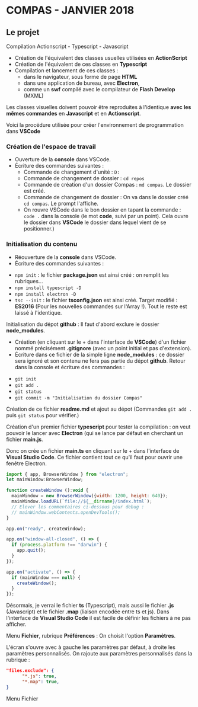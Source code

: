 # COMPAS - JANVIER 2018

## Le projet

Compilation Actionscript - Typescript - Javascript

* Création de l'équivalent des classes usuelles utilisées en **ActionScript**
* Création de l'équivalent de ces classes en **Typescript**
* Compilation et lancement de ces classes : 
    - dans le navigateur, sous forme de page **HTML**
    - dans une application de bureau, avec **Electron**,
    - comme un **swf** compilé avec le compilateur de **Flash Develop** (MXML)  

Les classes visuelles doivent pouvoir être reproduites à l'identique **avec les mêmes commandes**  en **Javascript** et en **Actionscript**.

Voici la procédure utilisée pour créer l'environnement de programmation dans **VSCode** 

### Création de l'espace de travail 

* Ouverture de la **console** dans VSCode. 
* Écriture des commandes suivantes : 
    -   Commande de changement d'unité : `D:`
    -   Commande de changement de dossier : `cd repos`
    -   Commande de création d'un dossier Compas : `md compas`. Le dossier est créé.
    -   Commande de changement de dossier : On va dans le dossier créé `cd compas`. Le prompt l'affiche.
    -   On rouvre VSCode dans le bon dossier en tapant la commande : `code .` dans la console (le mot **code**, suivi par un point). Cela ouvre le dossier dans **VSCode** le dossier dans lequel vient de se positionner.)

### Initialisation du contenu 

* Réouverture de la **console** dans VSCode. 
* Écriture des commandes suivantes : 
- `npm init` : le fichier **package.json** est ainsi créé : on remplit les rubriques... 
- `npm install typescript -D` 
- `npm install electron -D`
- `tsc --init` : le fichier **tsconfig.json** est ainsi créé. Target modifié : **ES2016** (Pour les nouvelles commandes sur l'Array !). Tout le reste est laissé à l'identique.

Initialisation du dépot **github** : Il faut d'abord exclure le dossier **node_modules**.
* Création (en cliquant sur le + dans l'interface de **VSCode**) d'un fichier nommé précisément **.gitignore** (avec un point initial et pas d'extension).
* Écriture dans ce fichier de la simple ligne **node_modules** : ce dossier sera ignoré et son contenu ne fera pas partie du dépot **github**. Retour dans la console et écriture des commandes : 
- `git init`
- `git add .`
- `git status`
- `git commit -m "Initialisation du dossier Compas"`

Création de ce fichier **readme.md** et ajout au dépot (Commandes `git add .` puis `git status` pour vérifier.)

Création d'un premier fichier **typescript** pour tester la compilation : on veut pouvoir le lancer avec **Electron** (qui se lance par défaut en cherchant un fichier **main.js**. 

Donc on crée un fichier **main.ts** en cliquant sur le + dans l'interface de **Visual Studio Code**. Ce fichier contient tout ce qu'il faut pour ouvrir une fenêtre Electron.

```Javascript
import { app, BrowserWindow } from "electron";
let mainWindow:BrowserWindow;

function createWindow ():void {
  mainWindow = new BrowserWindow({width: 1200, height: 640});
  mainWindow.loadURL(`file://${__dirname}/index.html`);
  // Elever les commentaires ci-dessous pour debug :
  // mainWindow.webContents.openDevTools();  
}

app.on("ready", createWindow);

app.on("window-all-closed", () => {
  if (process.platform !== "darwin") {
    app.quit();
  }
});

app.on("activate", () => {
  if (mainWindow === null) {
    createWindow();
  }
});
```
Désormais, je verrai le fichier **ts** (Typescript), mais aussi le fichier **.js** (Javascript) et le fichier **.map** (liaison encodée entre ts et js). Dans l'interface de **Visual Studio Code** il est facile de définir les fichiers à ne pas afficher. 

Menu **Fichier**, rubrique **Préférences** : On choisit l'option **Paramètres**.
  
L'écran s'ouvre avec à gauche les paramètres par défaut, à droite les paramètres personnalisés. On rajoute aux paramètres personnalisés dans la rubrique :
```json
"files.exclude": {
      "*.js": true,
      "*.map": true,
}
```
Menu Fichier

